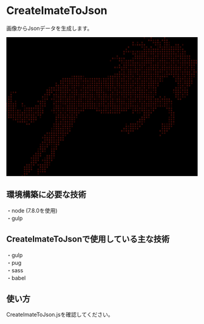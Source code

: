 # CreateImateToJson  
画像からJsonデータを生成します。  

![馬](https://github.com/akakuro43/CreateImageToJson/blob/master/src/images/common/make_pixel_horse.jpg "馬")

## 環境構築に必要な技術
・node (7.8.0を使用)  
・gulp  

## CreateImateToJsonで使用している主な技術
・gulp  
・pug  
・sass  
・babel  

## 使い方
CreateImateToJson.jsを確認してください。
